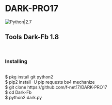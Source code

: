 # DARK-PRO17
![Python|2.7](https://img.shields.io/badge/Python-2.7-blue.svg)

<h2>Tools Dark-Fb 1.8</h3><br>
<h3>Installing</h3><br>
$ pkg install git python2<br>
$ pip2 install -U pip requests bs4 mechanize<br>
$ git clone https://github.com/f-net17/DARK-PRO17<br>
$ cd Dark-Fb<br>
$ python2 dark.py<br>
<h1><a
